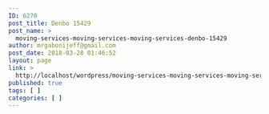 ```yaml
---
ID: 6270
post_title: Denbo 15429
post_name: >
  moving-services-moving-services-moving-services-denbo-15429
author: mrgabonijeff@gmail.com
post_date: 2018-03-28 01:46:52
layout: page
link: >
  http://localhost/wordpress/moving-services-moving-services-moving-services-denbo-15429/
published: true
tags: [ ]
categories: [ ]
---
```

